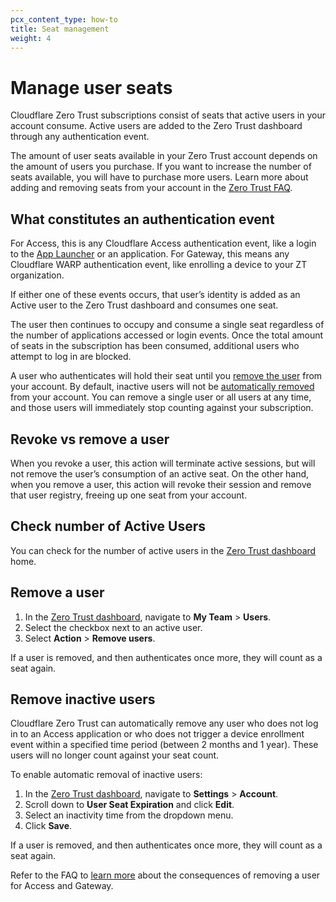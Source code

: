 ```yaml
---
pcx_content_type: how-to
title: Seat management
weight: 4
---
```


# Manage user seats

Cloudflare Zero Trust subscriptions consist of seats that active users in your account consume. Active users are added to the Zero Trust dashboard through any authentication event. 

The amount of user seats available in your Zero Trust account depends on the amount of users you purchase. If you want to increase the number of seats available, you will have to purchase more users. Learn more about adding and removing seats from your account in the [Zero Trust FAQ](/cloudflare-one/faq/teams-getting-started-faq/#how-do-i-change-my-subscription-plan).

## What constitutes an authentication event

For Access, this is any Cloudflare Access authentication event, like a login to the [App Launcher](/cloudflare-one/applications/app-launcher/) or an application. For Gateway, this means any Cloudflare WARP authentication event, like enrolling a device to your ZT organization.

If either one of these events occurs, that user’s identity is added as an Active user to the Zero Trust dashboard and consumes one seat.

The user then continues to occupy and consume a single seat regardless of the number of applications accessed or login events. Once the total amount of seats in the subscription has been consumed, additional users who attempt to log in are blocked.

A user who authenticates will hold their seat until you [remove the user](#remove-a-user) from your account. By default, inactive users will not be [automatically removed](#remove-inactive-users) from your account. You can remove a single user or all users at any time, and those users will immediately stop counting against your subscription.

## Revoke vs remove a user

When you revoke a user, this action will terminate active sessions, but will not remove the user’s consumption of an active seat. On the other hand, when you remove a user, this action will revoke their session and remove that user registry, freeing up one seat from your account. 

## Check number of Active Users

You can check for the number of active users in the [Zero Trust dashboard](https://dash.teams.cloudflare.com) home.

## Remove a user

1. In the [Zero Trust dashboard](https://dash.teams.cloudflare.com), navigate to **My Team** > **Users**.
2. Select the checkbox next to an active user.
3. Select **Action** > **Remove users**.

If a user is removed, and then authenticates once more, they will count as a seat again.

## Remove inactive users

Cloudflare Zero Trust can automatically remove any user who does not log in to an Access application or who does not trigger a device enrollment event within a specified time period (between 2 months and 1 year). These users will no longer count against your seat count.

To enable automatic removal of inactive users:

1. In the [Zero Trust dashboard](https://dash.teams.cloudflare.com), navigate to **Settings** > **Account**.
2. Scroll down to **User Seat Expiration** and click **Edit**.
3. Select an inactivity time from the dropdown menu.
4. Click **Save**.

If a user is removed, and then authenticates once more, they will count as a seat again.

Refer to the FAQ to [learn more](/cloudflare-one/faq/teams-getting-started-faq/#removing-users) about the consequences of removing a user for Access and Gateway.